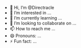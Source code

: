 - 👋 Hi, I’m @Directracle
- 👀 I’m interested in ...
- 🌱 I’m currently learning ...
- 💞️ I’m looking to collaborate on ...
- 📫 How to reach me ...
- 😄 Pronouns: ...
- ⚡ Fun fact: ...

<!---
Directracle/Directracle is a ✨ special ✨ repository because its `README.md` (this file) appears on your GitHub profile.
You can click the Preview link to take a look at your changes.
--->
